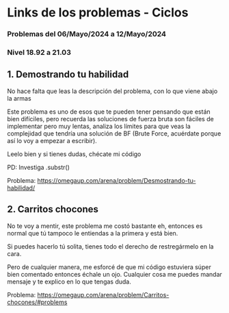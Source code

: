 # Links de los problemas - Ciclos
### Problemas del 06/Mayo/2024 a 12/Mayo/2024
### Nivel **18.92** a **21.03**

## 1. Demostrando tu habilidad

No hace falta que leas la descripción del problema, con lo que viene abajo la armas

Este problema es uno de esos que te pueden tener pensando que están bien difíciles, pero recuerda las soluciones de fuerza bruta son fáciles de implementar pero muy lentas, analiza los límites para que veas la complejidad que tendría una solución de BF (Brute Force, acuérdate porque así lo voy a empezar a escribir).

Leelo bien y si tienes dudas, chécate mi código

PD: Investiga .substr()

Problema: https://omegaup.com/arena/problem/Desmostrando-tu-habilidad/


## 2. Carritos chocones

No te voy a mentir, este problema me costó bastante eh, entonces es normal que tú tampoco le entiendas a la primera y está bien.

Si puedes hacerlo tú solita, tienes todo el derecho de restregármelo en la cara.

Pero de cualquier manera, me esforcé de que mi código estuviera súper bien comentado entonces échale un ojo. Cualquier cosa me puedes mandar mensaje y te explico en lo que tengas duda.

Problema: https://omegaup.com/arena/problem/Carritos-chocones/#problems


